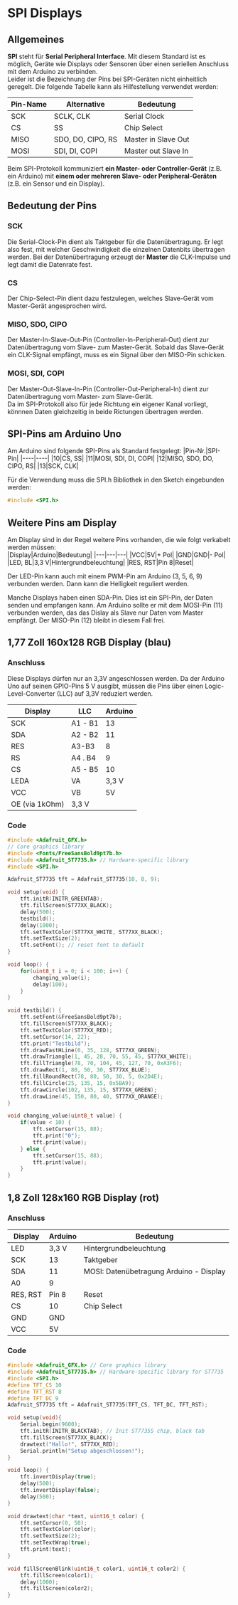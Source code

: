 <link rel="stylesheet" href="https://hi2272.github.io/StyleMD.css">

# SPI Displays
## Allgemeines
**SPI** steht für **Serial Peripheral Interface**. Mit diesem Standard ist es möglich, Geräte wie Displays oder Sensoren über einen seriellen Anschluss mit dem Arduino zu verbinden.   
Leider ist die Bezeichnung der Pins bei SPI-Geräten nicht einheitlich geregelt. Die folgende Tabelle kann als Hilfestellung verwendet werden:  

| Pin-Name    | Alternative | Bedeutung |
| -------- | ------- | ---- |
SCK|SCLK, CLK| Serial Clock|
CS|SS|Chip Select|
MISO|SDO, DO, CIPO, RS|Master in Slave Out|
MOSI|SDI, DI, COPI|Master out Slave In|

Beim SPI-Protokoll kommuniziert **ein Master- oder Controller-Gerät** (z.B. ein Arduino) mit **einem oder mehreren Slave- oder Peripheral-Geräten** (z.B. ein Sensor und ein Display).
## Bedeutung der Pins
### SCK
Die Serial-Clock-Pin dient als Taktgeber für die Datenübertragung. Er legt also fest, mit welcher Geschwindigkeit die einzelnen Datenbits übertragen werden. Bei der Datenübertragung erzeugt der **Master** die CLK-Impulse und legt damit die Datenrate fest.
### CS
Der Chip-Select-Pin dient dazu festzulegen, welches Slave-Gerät vom Master-Gerät angesprochen wird.
### MISO, SDO, CIPO
Der Master-In-Slave-Out-Pin (Controller-In-Peripheral-Out) dient zur Datenübertragung vom Slave- zum Master-Gerät. Sobald das Slave-Gerät ein CLK-Signal empfängt, muss es ein Signal über den MISO-Pin schicken.
### MOSI, SDI, COPI
Der Master-Out-Slave-In-Pin (Controller-Out-Peripheral-In) dient zur Datenübertragung vom Master- zum Slave-Gerät.  
Da im SPI-Protokoll also für jede Richtung ein eigener Kanal vorliegt, könnnen Daten gleichzeitig in beide Rictungen übertragen werden.
## SPI-Pins am Arduino Uno
Am Arduino sind folgende SPI-Pins als Standard festgelegt:
|Pin-Nr.|SPI-Pin|
|----|----|
|10|CS, SS|
|11|MOSI, SDI, DI, COPI|
|12|MISO, SDO, DO, CIPO, RS|
|13|SCK, CLK|  

Für die Verwendung muss die SPI.h Bibliothek in den Sketch eingebunden werden:  
``` C++
#include <SPI.h>
```  
## Weitere Pins am Display
Am Display sind in der Regel weitere Pins vorhanden, die wie folgt verkabelt werden müssen:  
|Display|Arduino|Bedeutung|
|---|---|---|
|VCC|5V|+ Pol|
|GND|GND|- Pol|
|LED, BL|3,3 V|Hintergrundbeleuchtung|
|RES, RST|Pin 8|Reset|

Der LED-Pin kann auch mit einem PWM-Pin am Arduino (3, 5, 6, 9) verbunden werden. Dann kann die Helligkeit reguliert werden.  

Manche Displays haben einen SDA-Pin. Dies ist ein SPI-Pin, der Daten senden und empfangen kann. Am Arduino sollte er mit dem MOSI-Pin (11) verbunden werden, das das Dislay als Slave nur Daten vom Master empfängt. Der MISO-Pin (12) bleibt in diesem Fall frei.  

## 1,77 Zoll 160x128 RGB Display (blau)
### Anschluss
Diese Displays dürfen nur an 3,3V angeschlossen werden. Da der Arduino Uno auf seinen GPIO-Pins 5 V ausgibt, müssen die Pins über einen Logic-Level-Converter (LLC) auf 3,3V reduziert werden.

|Display|LLC|Arduino|
|---|---|---|
|SCK|A1 - B1|13|
|SDA|A2 - B2|11|
|RES|A3-B3|8|
|RS|A4 . B4|9|
|CS|A5 - B5|10|
LEDA|VA|3,3 V|
VCC|VB|5V|
|OE (via 1kOhm)|3,3 V|
### Code
```C++
#include <Adafruit_GFX.h>
// Core graphics library
#include <Fonts/FreeSansBold9pt7b.h>
#include <Adafruit_ST7735.h> // Hardware-specific library
#include <SPI.h>

Adafruit_ST7735 tft = Adafruit_ST7735(10, 8, 9);

void setup(void) {
    tft.initR(INITR_GREENTAB);
    tft.fillScreen(ST77XX_BLACK);
    delay(500);
    testbild();
    delay(1000);
    tft.setTextColor(ST77XX_WHITE, ST77XX_BLACK);
    tft.setTextSize(2);
    tft.setFont(); // reset font to default
}

void loop() {
    for(uint8_t i = 0; i < 100; i++) {
        changing_value(i);
        delay(100);
    }
}

void testbild() {
    tft.setFont(&FreeSansBold9pt7b);
    tft.fillScreen(ST77XX_BLACK);
    tft.setTextColor(ST77XX_RED);
    tft.setCursor(14, 22);
    tft.print("Testbild");
    tft.drawFastHLine(0, 35, 128, ST77XX_GREEN);
    tft.drawTriangle(1, 45, 28, 70, 55, 45, ST77XX_WHITE);
    tft.fillTriangle(78, 70, 104, 45, 127, 70, 0xA3F6);
    tft.drawRect(1, 80, 50, 30, ST77XX_BLUE);
    tft.fillRoundRect(78, 80, 50, 30, 5, 0x2D4E);
    tft.fillCircle(25, 135, 15, 0x5BA9);
    tft.drawCircle(102, 135, 15, ST77XX_GREEN);
    tft.drawLine(45, 150, 80, 40, ST77XX_ORANGE);
}

void changing_value(uint8_t value) {
    if(value < 10) {
        tft.setCursor(15, 88);
        tft.print("0");
        tft.print(value);
    } else {
        tft.setCursor(15, 88);
        tft.print(value);
    }
}
```

## 1,8 Zoll 128x160 RGB Display (rot)
### Anschluss
|Display|Arduino|Bedeutung|
|---|---|---|
|LED|3,3 V|Hintergrundbeleuchtung|
|SCK|13|Taktgeber|
|SDA|11|MOSI: Datenübetragung Arduino - Display|
|A0|9||
|RES, RST|Pin 8|Reset|
|CS|10|Chip Select|
|GND|GND|
|VCC|5V|

### Code
``` C++
#include <Adafruit_GFX.h> // Core graphics library
#include <Adafruit_ST7735.h> // Hardware-specific library for ST7735
#include <SPI.h>
#define TFT_CS 10
#define TFT_RST 8
#define TFT_DC 9
Adafruit_ST7735 tft = Adafruit_ST7735(TFT_CS, TFT_DC, TFT_RST);

void setup(void){
    Serial.begin(9600);
    tft.initR(INITR_BLACKTAB); // Init ST7735S chip, black tab
    tft.fillScreen(ST77XX_BLACK);
    drawtext("Hallo!", ST77XX_RED);
    Serial.println("Setup abgeschlossen!");
}

void loop() {
    tft.invertDisplay(true);
    delay(500);
    tft.invertDisplay(false);
    delay(500);
}

void drawtext(char *text, uint16_t color) {
    tft.setCursor(0, 50);
    tft.setTextColor(color);
    tft.setTextSize(2);
    tft.setTextWrap(true);
    tft.print(text);
}

void fillScreenBlink(uint16_t color1, uint16_t color2) {
    tft.fillScreen(color1);
    delay(1000);
    tft.fillScreen(color2);
}
```
